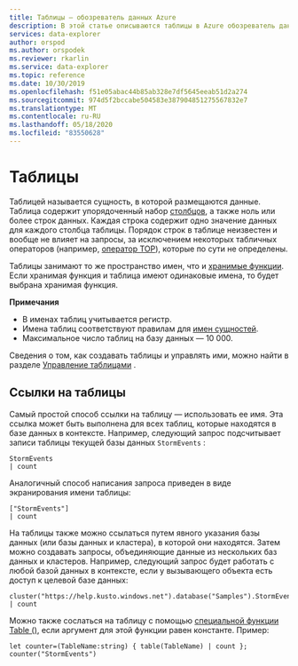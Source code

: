 ```yaml
---
title: Таблицы — обозреватель данных Azure
description: В этой статье описываются таблицы в Azure обозреватель данных.
services: data-explorer
author: orspod
ms.author: orspodek
ms.reviewer: rkarlin
ms.service: data-explorer
ms.topic: reference
ms.date: 10/30/2019
ms.openlocfilehash: f51e05abac44b85ab328e7df5645eeab51d2a274
ms.sourcegitcommit: 974d5f2bccabe504583e387904851275567832e7
ms.translationtype: MT
ms.contentlocale: ru-RU
ms.lasthandoff: 05/18/2020
ms.locfileid: "83550628"
---
```

# <a name="tables"></a>Таблицы

Таблицей называется сущность, в которой размещаются данные. Таблица содержит упорядоченный набор [столбцов](./columns.md), а также ноль или более строк данных. Каждая строка содержит одно значение данных для каждого столбца таблицы. Порядок строк в таблице неизвестен и вообще не влияет на запросы, за исключением некоторых табличных операторов (например, [оператор TOP](../topoperator.md)), которые по сути не определены.

Таблицы занимают то же пространство имен, что и [хранимые функции](./stored-functions.md).
Если хранимая функция и таблица имеют одинаковые имена, то будет выбрана хранимая функция.

**Примечания**  

* В именах таблиц учитывается регистр.
* Имена таблиц соответствуют правилам для [имен сущностей](./entity-names.md).
* Максимальное число таблиц на базу данных — 10 000.


Сведения о том, как создавать таблицы и управлять ими, можно найти в разделе [Управление таблицами](../../management/tables.md) .

## <a name="table-references"></a>Ссылки на таблицы

Самый простой способ ссылки на таблицу — использовать ее имя. Эта ссылка может быть выполнена для всех таблиц, которые находятся в базе данных в контексте. Например, следующий запрос подсчитывает записи таблицы текущей базы данных `StormEvents` :

```kusto
StormEvents
| count
```

Аналогичный способ написания запроса приведен в виде экранирования имени таблицы:

```kusto
["StormEvents"]
| count
```

На таблицы также можно ссылаться путем явного указания базы данных (или базы данных и кластера), в которой они находятся. Затем можно создавать запросы, объединяющие данные из нескольких баз данных и кластеров. Например, следующий запрос будет работать с любой базой данных в контексте, если у вызывающего объекта есть доступ к целевой базе данных:

```kusto
cluster("https://help.kusto.windows.net").database("Samples").StormEvents
| count
```

Можно также сослаться на таблицу с помощью [специальной функции Table ()](../tablefunction.md), если аргумент для этой функции равен константе. Пример:

```kusto
let counter=(TableName:string) { table(TableName) | count };
counter("StormEvents")
```